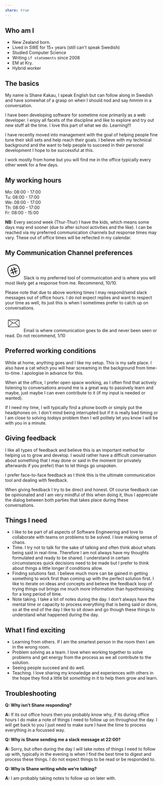 ```yaml
---  
share: true  
---  
```

## Who am I  
- New Zealand born.  
- Lived in SWE for 15+ years (still can't speak Swedish)  
- Studied Computer Science  
- Writing `if statements` since 2008  
- EM at Kry.  
- Hybrid worker  
  
## The basics  
My name is Shane Kakau, I speak English but can follow along in Swedish and have somewhat of a grasp on when I should nod and say *hmmm* in a conversation.  
  
I have been developing software for sometime now primarily as a web developer. I enjoy all facets of the discipline and like to explore and try out new stuff all the time. I love this part of what we do. Learning!!!  
  
I have recently moved into management with the goal of helping people fine tune their skill sets and help reach their goals. I believe with my technical background and the want to help people to succeed in their personal development I hope to be successful at this.  
  
I work mostly from home but you will find me in the office typically every other week for a few days.  
  
## My working hours  
Mo: 08:00 - 17:00  
Tu: 08:00 - 17:00  
We: 08:00 - 17:00  
Th: 08:00 - 17:00  
Fr: 08:00 - 15:00  
  
**NB:** Every second week (Thur-Thur) I have the kids, which means some days may end sooner (due to after school activities and the like). I can be reached via my preferred communication channels but response times may vary. These out of office times will be reflected in my calendar.  
  
## My Communication Channel preferences  
![Pasted image 20230518094750.png](./img/Pasted%20image%2020230518094750.png#) Slack is my preferred tool of communication and is where you will most likely get a response from me. Recommend, 10/10.  
  
Please note that due to above working times I may respond/send slack messages out of office hours. I do not expect replies and want to respect your time as well, its just this is when I sometimes prefer to catch up on conversations.  
  
![Pasted image 20230518094931.png](./img/Pasted%20image%2020230518094931.png#) Email is where communication goes to die and never been seen or read. Do not recommend, 1/10  
  
## Preferred working conditions  
While at home, anything goes and I like my setup. This is my safe place. I also have a cat which you will hear screaming in the background from time-to-time. I apologise in advance for this.  
  
When at the office, I prefer open space working, as I often find that actively listening to conversations around me is a great way to passively learn and maybe, just maybe I can even contribute to it (if my input is needed or wanted).  
  
If I need my time, I will typically find a phone booth or simply put the headphones on. I don't mind being interrupted but if it is really bad timing or I am close to solving *todays* problem then I will politely let you know I will be with you in a minute.  
  
## Giving feedback  
I like all types of feedback and believe this is an important method for helping us to grow and develop. I would rather have a difficult conversation about something that I may done or said in the moment (or privately afterwards if you prefer) than to let things go unspoken.  
  
I prefer face-to-face feedback as I think this is the ultimate communication tool and dealing with feedback.  
  
When giving feedback I try to be direct and honest. Of course feedback can be opinionated and I  am very mindful of this when doing it, thus I appreciate the dialog between both parties that takes place during these conversations.  
  
## Things I need  
- I like to be part of all aspects of Software Engineering and love to collaborate with teams on problems to be solved. I love making sense of chaos.  
- Time. I try not to talk for the sake of talking and often think about whats being said in real-time. Therefore I am not always have my thoughts formulated and ready to be shared. I understand in certain circumstances quick decisions need to be made but I prefer to think about things a little longer if conditions allow.  
- Finding solutions fast. I believe much more can be gained in getting something to work first than coming up with the perfect solution first. I like to iterate on ideas and concepts and believe the feedback loop of trying things out brings me much more information than hypothesising for a long period of time.  
- Note taking. I take a lot of notes during the day. I don't always have the mental time or capacity to process everything that is being said or done, so at the end of the day I like to sit down and go though these things to understand what happened during the day.  
  
## What I find exciting  
- Learning from others. If I am the smartest person in the room then I am in the wrong room.  
- Problem solving as a team. I love when working together to solve problems and get energy from the process as we all contribute to the solution.  
- Seeing people succeed and do well.  
- Teaching. I love sharing my knowledge and experiences with others in the hope they find a little bit *something* in it to help them grow and learn.  
  
## Troubleshooting  
  
**Q: Why isn’t Shane responding?**  
  
**A:** If its out office hours then you probably know why, if its during office hours I do make a note of things I need to follow up on throughout the day. I will get back to you I just need to make sure I have the time to process everything in a focussed way.  
  
**Q: Why is Shane sending me a slack message at 22:00?**  
  
**A:** Sorry, but often during the day I will take notes of things I need to follow up with, typically in the evening is when I find the best time to digest and process these things. I do not expect things to be read or be responded to.  
  
**Q: Why is Shane writing while we’re talking?**  
  
**A:** I am probably taking notes to follow up on later with.